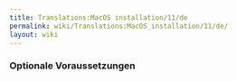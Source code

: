 ```yaml
---
title: Translations:MacOS installation/11/de
permalink: wiki/Translations:MacOS_installation/11/de/
layout: wiki
---
```


### Optionale Voraussetzungen
